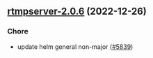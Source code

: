 

## [rtmpserver-2.0.6](https://github.com/truecharts/charts/compare/rtmpserver-2.0.5...rtmpserver-2.0.6) (2022-12-26)

### Chore

- update helm general non-major ([#5839](https://github.com/truecharts/charts/issues/5839))
  
  